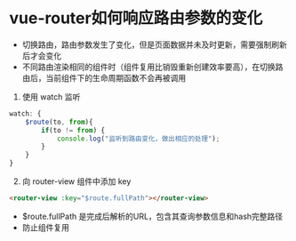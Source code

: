 # vue-router如何响应路由参数的变化

- 切换路由，路由参数发生了变化，但是页面数据并未及时更新，需要强制刷新后才会变化
- 不同路由渲染相同的组件时（组件复用比销毁重新创建效率要高），在切换路由后，当前组件下的生命周期函数不会再被调用

1. 使用 watch 监听
```js
watch: {
    $route(to, from){
        if(to != from) {
            console.log("监听到路由变化，做出相应的处理");
        }
    }
}
```

2. 向 router-view 组件中添加 key
```html
<router-view :key="$route.fullPath"></router-view>
```
 - $route.fullPath 是完成后解析的URL，包含其查询参数信息和hash完整路径
 - 防止组件复用